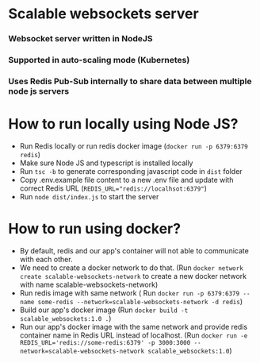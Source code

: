 # Scalable websockets server

### Websocket server written in NodeJS
### Supported in auto-scaling mode (Kubernetes)
### Uses Redis Pub-Sub internally to share data between multiple node js servers


# How to run locally using Node JS?
- Run Redis locally or run redis docker image (`docker run -p 6379:6379 redis`)
- Make sure Node JS and typescript is installed locally
- Run `tsc -b` to generate corresponding javascript code in `dist` folder
- Copy .env.example file content to a new .env file and update with correct Redis URL (`REDIS_URL="redis://localhsot:6379"`)
- Run `node dist/index.js` to start the server

# How to run using docker?
- By default, redis and our app's container will not able to communicate with each other.
- We need to create a docker network to do that. (Run `docker network create scalable-websockets-network` to create a new docker network with name scalable-websockets-network)
- Run redis image with same network ( Run `docker run -p
6379:6379 --name some-redis --network=scalable-websockets-network -d redis`)
- Build our app's docker image (Run `docker build -t scalable_websockets:1.0 .`)
- Run our app's docker image with the same network and provide redis container name in Redis URL instead of localhost. (Run `docker run -e
REDIS_URL='redis://some-redis:6379' -p 3000:3000 --network=scalable-websockets-network scalable_websockets:1.0`)